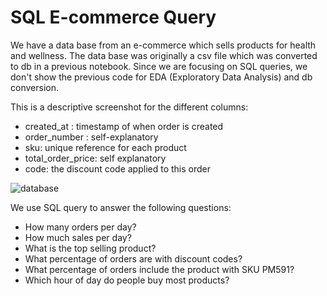 # SQL E-commerce Query

We have a data base from an e-commerce which sells products for health and wellness. The data base was originally a csv file which was converted to db in a previous notebook. Since we are focusing on SQL queries, we don't show the previous code for EDA (Exploratory Data Analysis) and db conversion.

This is a descriptive screenshot for the different columns:
- created_at : timestamp of when order is created
- order_number : self-explanatory
- sku: unique reference for each product
- total_order_price: self explanatory
- code: the discount code applied to this order

![database](https://user-images.githubusercontent.com/63714618/121350860-70500080-c92b-11eb-8537-f85f8afe5723.png)

We use SQL query to answer the following questions:

- How many orders per day? 
- How much sales per day?
- What is the top selling product?
- What percentage of orders are with discount codes?
- What percentage of orders include the product with SKU PM591?
- Which hour of day do people buy most products?
